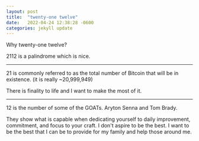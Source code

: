 ```yaml
---
layout: post
title:  "twenty-one twelve"
date:   2022-04-24 12:38:28 -0600
categories: jekyll update
---
```

Why twenty-one twelve?

2112 is a palindrome which is nice.

-----
21 is commonly referred to as the total number of Bitcoin that will be in existence. (it is really ~20,999,949)

There is finality to life and I want to make the most of it.

-----
12 is the number of some of the GOATs. Aryton Senna and Tom Brady.

They show what is capable when dedicating yourself to daily improvement, commitment, and focus to your craft. I don't aspire to be the best. I want to be the best that I can be to provide for my family and help those around me.
